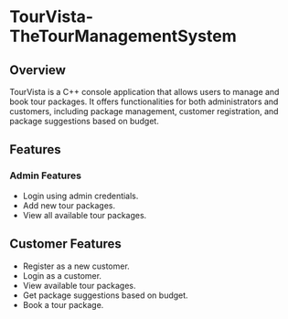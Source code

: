 # TourVista-TheTourManagementSystem

## Overview
TourVista is a C++ console application that allows users to manage and book tour packages. It offers functionalities for both administrators and customers, including package management, customer registration, and package suggestions based on budget.

## Features
### Admin Features
- Login using admin credentials.
- Add new tour packages.
- View all available tour packages.
## Customer Features
- Register as a new customer.
- Login as a customer.
- View available tour packages.
- Get package suggestions based on budget.
- Book a tour package.
